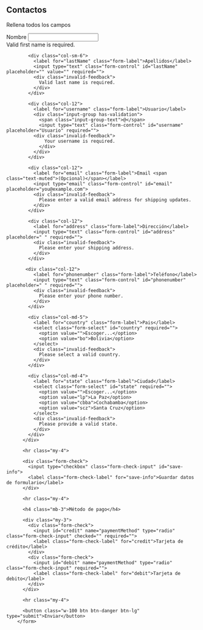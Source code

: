
## Contactos

Rellena todos los campos
<!-- CSS only -->
<link href="https://cdn.jsdelivr.net/npm/bootstrap@5.2.0/dist/css/bootstrap.min.css" rel="stylesheet" integrity="sha384-gH2yIJqKdNHPEq0n4Mqa/HGKIhSkIHeL5AyhkYV8i59U5AR6csBvApHHNl/vI1Bx" crossorigin="anonymous">
<!-- JavaScript Bundle with Popper -->
<script src="https://cdn.jsdelivr.net/npm/bootstrap@5.2.0/dist/js/bootstrap.bundle.min.js" integrity="sha384-A3rJD856KowSb7dwlZdYEkO39Gagi7vIsF0jrRAoQmDKKtQBHUuLZ9AsSv4jD4Xa" crossorigin="anonymous"></script>

<form
  action="https://formspree.io/f/mbjwnwqn"
  method="POST" class="needs-validation" novalidate="">
  <div class="row g-3">
            <div class="col-sm-6">
              <label for="firstName" class="form-label">Nombre</label>
              <input type="text" class="form-control" id="firstName" placeholder="" value="" required="">
              <div class="invalid-feedback">
                Valid first name is required.
              </div>
            </div>

            <div class="col-sm-6">
              <label for="lastName" class="form-label">Apellidos</label>
              <input type="text" class="form-control" id="lastName" placeholder="" value="" required="">
              <div class="invalid-feedback">
                Valid last name is required.
              </div>
            </div>

            <div class="col-12">
              <label for="username" class="form-label">Usuario</label>
              <div class="input-group has-validation">
                <span class="input-group-text">@</span>
                <input type="text" class="form-control" id="username" placeholder="Usuario" required="">
              <div class="invalid-feedback">
                  Your username is required.
                </div>
              </div>
            </div>

            <div class="col-12">
              <label for="email" class="form-label">Email <span class="text-muted">(Opcional)</span></label>
              <input type="email" class="form-control" id="email" placeholder="you@example.com">
              <div class="invalid-feedback">
                Please enter a valid email address for shipping updates.
              </div>
            </div>

            <div class="col-12">
              <label for="address" class="form-label">Dirección</label>
              <input type="text" class="form-control" id="address" placeholder=" " required="">
              <div class="invalid-feedback">
                Please enter your shipping address.
              </div>
            </div>

           <div class="col-12">
              <label for="phonenumber" class="form-label">Teléfono</label>
              <input type="text" class="form-control" id="phonenumber" placeholder=" " required="">
              <div class="invalid-feedback">
                Please enter your phone number.
              </div>
            </div>
    
            <div class="col-md-5">
              <label for="country" class="form-label">Pais</label>
              <select class="form-select" id="country" required="">
                <option value="">Escoger...</option>
                <option value="bo">Bolivia</option>
              </select>
              <div class="invalid-feedback">
                Please select a valid country.
              </div>
            </div>

            <div class="col-md-4">
              <label for="state" class="form-label">Ciudad</label>
              <select class="form-select" id="state" required="">
                <option value="">Escoger...</option>
                <option value="lp">La Paz</option>
                <option value="cbba">Cochabamba</option>
                <option value="scz">Santa Cruz</option>
              </select>
              <div class="invalid-feedback">
                Please provide a valid state.
              </div>
            </div>            
          </div>

          <hr class="my-4">

          <div class="form-check">
            <input type="checkbox" class="form-check-input" id="save-info">
            <label class="form-check-label" for="save-info">Guardar datos de formulario</label>
          </div>

          <hr class="my-4">

          <h4 class="mb-3">Método de pago</h4>

          <div class="my-3">
            <div class="form-check">
              <input id="credit" name="paymentMethod" type="radio" class="form-check-input" checked="" required="">
              <label class="form-check-label" for="credit">Tarjeta de crédito</label>
            </div>
            <div class="form-check">
              <input id="debit" name="paymentMethod" type="radio" class="form-check-input" required="">
              <label class="form-check-label" for="debit">Tarjeta de debito</label>
            </div>            
          </div>

          <hr class="my-4">

          <button class="w-100 btn btn-danger btn-lg" type="submit">Enviar</button>
        </form>
